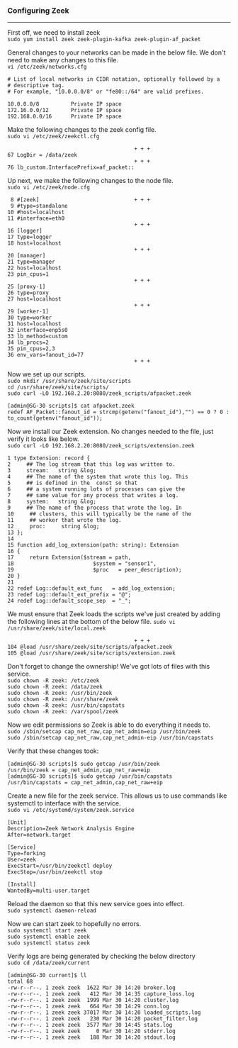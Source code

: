 ### Configuring Zeek
---
First off, we need to install zeek  
`sudo yum install zeek zeek-plugin-kafka zeek-plugin-af_packet`  

General changes to your networks can be made in the below file. We don't need to make any changes to this file.  
`vi /etc/zeek/networks.cfg`
```
# List of local networks in CIDR notation, optionally followed by a
# descriptive tag.
# For example, "10.0.0.0/8" or "fe80::/64" are valid prefixes.

10.0.0.0/8          Private IP space
172.16.0.0/12       Private IP space
192.168.0.0/16      Private IP space
```
Make the following changes to the zeek config file.  
`sudo vi /etc/zeek/zeekctl.cfg`  
```
                                        + + +
67 LogDir = /data/zeek
                                        + + +
76 lb_custom.InterfacePrefix=af_packet::
```

Up next, we make the following changes to the node file.  
`sudo vi /etc/zeek/node.cfg`  
```
 8 #[zeek]                              + + +
 9 #type=standalone
10 #host=localhost
11 #interface=eth0
                                        + + +
16 [logger]
17 type=logger
18 host=localhost
                                        + + +
20 [manager]
21 type=manager
22 host=localhost
23 pin_cpus=1
                                        + + +
25 [proxy-1]
26 type=proxy
27 host=localhost
                                        + + +
29 [worker-1]
30 type=worker
31 host=localhost
32 interface=enp5s0
33 lb_method=custom
34 lb_procs=2
35 pin_cpus=2,3
36 env_vars=fanout_id=77
                                        + + +
```

Now we set up our scripts.  
`sudo mkdir /usr/share/zeek/site/scripts`  
`cd /usr/share/zeek/site/scripts/`  
`sudo curl -LO 192.168.2.20:8080/zeek_scripts/afpacket.zeek`  
```
[admin@SG-30 scripts]$ cat afpacket.zeek
redef AF_Packet::fanout_id = strcmp(getenv("fanout_id"),"") == 0 ? 0 : to_count(getenv("fanout_id"));
```
Now we install our Zeek extension. No changes needed to the file, just verify it looks like below.  
`sudo curl -LO 192.168.2.20:8080/zeek_scripts/extension.zeek`  
```
1 type Extension: record {
2     ## The log stream that this log was written to.
3     stream:   string &log;
4     ## The name of the system that wrote this log. This
5     ## is defined in the  const so that
6     ## a system running lots of processes can give the
7     ## same value for any process that writes a log.
8     system:   string &log;
9     ## The name of the process that wrote the log. In
10     ## clusters, this will typically be the name of the
11     ## worker that wrote the log.
12     proc:     string &log;
13 };
14
15 function add_log_extension(path: string): Extension
16 {
17     return Extension($stream = path,
18                         $system = "sensor1",
19                         $proc   = peer_description);
20 }
21
22 redef Log::default_ext_func   = add_log_extension;
23 redef Log::default_ext_prefix = "@";
24 redef Log::default_scope_sep  = "_";
```

We must ensure that Zeek loads the scripts we've just created by adding the following lines at the bottom of the below file.
`sudo vi /usr/share/zeek/site/local.zeek`  
```
                                        + + +
104 @load /usr/share/zeek/site/scripts/afpacket.zeek
105 @load /usr/share/zeek/site/scripts/extension.zeek
```

Don't forget to change the ownership! We've got lots of files with this service.  
`sudo chown -R zeek: /etc/zeek`  
`sudo chown -R zeek: /data/zeek`  
`sudo chown -R zeek: /usr/bin/zeek`  
`sudo chown -R zeek: /usr/share/zeek`  
`sudo chown -R zeek: /usr/bin/capstats`  
`sudo chown -R zeek: /var/spool/zeek`  

Now we edit permissions so Zeek is able to do everything it needs to.  
`sudo /sbin/setcap cap_net_raw,cap_net_admin=eip /usr/bin/zeek`  
`sudo /sbin/setcap cap_net_raw,cap_net_admin-eip /usr/bin/capstats`  

Verify that these changes took:  
```
[admin@SG-30 scripts]$ sudo getcap /usr/bin/zeek
/usr/bin/zeek = cap_net_admin,cap_net_raw+eip
[admin@SG-30 scripts]$ sudo getcap /usr/bin/capstats
/usr/bin/capstats = cap_net_admin,cap_net_raw+eip
```

Create a new file for the zeek service. This allows us to use commands like systemctl to interface with the service.   
`sudo vi /etc/systemd/system/zeek.service`  
```
[Unit]
Description=Zeek Network Analysis Engine
After=network.target

[Service]
Type=forking
User=zeek
ExecStart=/usr/bin/zeekctl deploy
ExecStop=/usr/bin/zeekctl stop

[Install]
WantedBy=multi-user.target
```

Reload the daemon so that this new service goes into effect.  
`sudo systemctl daemon-reload`  

Now we can start zeek to hopefully no errors.  
`sudo systemctl start zeek`  
`sudo systemctl enable zeek`  
`sudo systemctl status zeek`  

Verify logs are being generated by checking the below directory  
`sudo cd /data/zeek/current`
```
[admin@SG-30 current]$ ll
total 68
-rw-r--r--. 1 zeek zeek  1622 Mar 30 14:20 broker.log
-rw-r--r--. 1 zeek zeek   412 Mar 30 14:35 capture_loss.log
-rw-r--r--. 1 zeek zeek  1999 Mar 30 14:20 cluster.log
-rw-r--r--. 1 zeek zeek   664 Mar 30 14:29 conn.log
-rw-r--r--. 1 zeek zeek 37017 Mar 30 14:20 loaded_scripts.log
-rw-r--r--. 1 zeek zeek   230 Mar 30 14:20 packet_filter.log
-rw-r--r--. 1 zeek zeek  3577 Mar 30 14:45 stats.log
-rw-r--r--. 1 zeek zeek     0 Mar 30 14:20 stderr.log
-rw-r--r--. 1 zeek zeek   188 Mar 30 14:20 stdout.log
```
